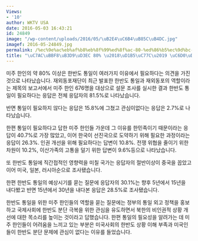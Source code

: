 ```yaml
---
Views:
- '10'
author: WKTV USA
date: 2016-05-03 16:43:21
id: 24849
image: "/wp-content/uploads/2016/05/\uB2E4\uC6B4\uB85C\uB4DC.jpg"
imagef: 2016-05-24849.jpg
permalink: /%ec%9e%ac%eb%af%b8%eb%8f%99%ed%8f%ac-80-%ed%86%b5%ec%9d%bc-%ec%9b%90%ed%95%9c%eb%8b%a4/
title: "\uC7AC\uBBF8\uB3D9\uD3EC 80% \u2018\uD1B5\uC77C\u2019 \uC6D0\uD55C\uB2E4"
---
```


미주 한인의 약 80% 이상은 한반도 통일이 여러가지 이유에서 필요하다는 의견을 가진 것으로 나타났습니다. 재외동포재단이 최근 발표한 한반도 통일과 재외동포의 역할이라는 제목의 보고서에서 미주 한인 676명을 대상으로 설문 조사를 실시한 결과 한반도 통일이 필요하다는 응답은 전체 응답자의 81.5%로 나타났습니다.

반면 통일이 필요하지 않다는 응답은 15.8%에 그쳤고 관심이없다는 응답은 2.7%로 나타났습니다.

한편 통일이 필요하다고 답한 미주 한인들 가운데 그 이유를 한민족이기 때문이라는 응답이 40.7%로 가장 많았고, 이어 한국이 선진국으로 도약하기 위해 필요한 과정이라는 응답이 26.3%. 인권 개선을 위해 필요하다는 답변이 10.8%. 전쟁 위협을 줄이기 위한 차원이 10.2%, 이산가족의 고통을 덜기 위한 답변이 9.6%등으로 나타났습니다.

또 한반도 통일에 직간접적인 영향력을 미칠 국가는 응답자의 절반이상이 중국을 꼽았고 이어 미국, 일본, 러시아순으로 조사됐습니다.

한편 한반도 통일의 예상시기를 묻는 질문에 응답자의 30.1%는 향후 5년에서 15년을 내다봤고 반면 15년에서 30년을 내다본 응답은 28.5%로 조사됐습니다.

한반도 통일을 위한 미주 한인들의 역할을 묻는 질문에는 정부의 통일 외고 정책을 홍보하고 국제사회에 한반도 분단 극복을 위한 관심을 유도하면서 북한의 비인권적 상황 개선에 대한 목소리를 높이는 것이라고 답했습니다. 한편 통일의 필요성을 알려가는 데 미주 한인들이 어려움을 느끼고 있는 부분은 미국사회의 한반도 상황 이해 부족과 미국인들이 한반도 분단 문제에 관심이 없다는 이유를 들었습니다.

&nbsp;

&nbsp;

&nbsp;

&nbsp;

&nbsp;

&nbsp;